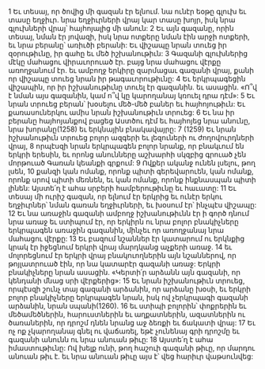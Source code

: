 1 Եւ տեսայ, որ ծովից մի գազան էր ելնում. նա ունէր եօթը գլուխ եւ տասը եղջիւր. նրա եղջիւրների վրայ կար տասը խոյր, իսկ նրա գլուխների վրայ՝ հայհոյալից մի անուն: 2 Եւ այն գազանը, որին տեսայ, նման էր յովազի, իսկ նրա ոտքերը նման էին արջի ոտքերի, եւ նրա բերանը՝ առիւծի բերանի: Եւ վիշապը նրան տուեց իր զօրութիւնը, իր գահը եւ մեծ իշխանութիւն: 3 Գազանի գլուխներից մէկը մահացու վիրաւորուած էր. բայց նրա մահացու վէրքը առողջանում էր. եւ ամբողջ երկիրը զարմացաւ գազանի վրայ, քանի որ վիշապը տուեց նրան իր թագաւորութիւնը: 4 Եւ երկրպագեցին վիշապին, որ իր իշխանութիւնը տուել էր գազանին. եւ ասացին. «Ո՞վ է նման այս գազանին, կամ ո՞վ կը կարողանայ կռուել դրա դէմ»: 5 Եւ նրան տրուեց բերան՝ խօսելու մեծ-մեծ բաներ եւ հայհոյութիւն: Եւ քառասուներկու ամիս նրան իշխանութիւն տրուեց: 6 Եւ նա իր բերանը հայհոյանքով բացեց Աստծու դէմ եւ հայհոյեց նրա անունը, նրա խորանը(1258) եւ երկնային բնակավայրը: 7 (1259) Եւ նրան իշխանութիւն տրուեց բոլոր ազգերի եւ լեզուների ու ժողովուրդների վրայ, 8 որպէսզի նրան երկրպագեն բոլոր նրանք, որ բնակւում են երկրի երեսին, եւ որոնց անունները աշխարհի սկզբից գրուած չեն մորթուած Գառան կեանքի գրքում: 9 Ովքեր ականջ ունեն լսելու, թող լսեն, 10 քանզի կան ոմանք, որոնք պիտի գերեվարուեն, կան ոմանք, որոնք սրով պիտի մեռնեն, եւ կան ոմանք, որոնք ինքնասպան պիտի լինեն: Այստե՛ղ է ահա սրբերի համբերութիւնը եւ հաւատը:
11 Եւ տեսայ մի ուրիշ գազան, որ ելնում էր երկրից եւ ունէր երկու եղջիւրներ՝ նման գառան եղջիւրների, եւ խօսում էր՝ ինչպէս վիշապը: 12 Եւ նա առաջին գազանի ամբողջ իշխանութիւնն էր ի գործ դնում նրա առաջ եւ ստիպում էր, որ երկիրն ու նրա բոլոր բնակիչները երկրպագեն առաջին գազանին, մինչեւ որ առողջանայ նրա մահացու վէրքը: 13 Եւ բազում նշաններ էր կատարում ու երկնքից կրակ էր իջեցնում երկրի վրայ մարդկանց աչքերի առաջ. 14 եւ մոլորեցնում էր երկրի վրայ բնակուողներին այն նշաններով, որ թոյլատրուած էին, որ նա կատարէր գազանի առաջ: Երկրի բնակիչները նրան ասացին. «Կերտի՛ր արձանն այն գազանի, որ կենդանի մնաց սրի վէրքերից»: 15 Եւ նրան իշխանութիւն տրուեց, որպէսզի շունչ տայ գազանի արձանին, որ արձանը խօսի, եւ երկրի բոլոր բնակիչները երկրպագեն նրան, իսկ ով չերկրպագի գազանի արձանին, նրան սպանի(1260). 16 եւ ստիպի բոլորին՝ փոքրերին եւ մեծամեծներին, հարուստներին եւ աղքատներին, ազատներին ու ծառաներին, որ դրոշմ դնեն նրանց աջ ձեռքի եւ ճակատի վրայ: 17 Եւ ոչ ոք չկարողանայ գնել ու վաճառել, եթէ չունենայ գրի դրոշմը եւ գազանի անունն ու նրա անուան թիւը: 18 Այստե՛ղ է ահա իմաստութիւնը: Ով խելք ունի, թող հաշուի գազանի թիւը, որ մարդու անուան թիւ է. եւ նրա անուան թիւը այս է՝ վեց հարիւր վաթսունվեց:
